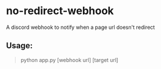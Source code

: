 # no-redirect-webhook
A discord webhook to notify when a page url doesn't redirect

## Usage:
> python app.py [webhook url] [target url]
